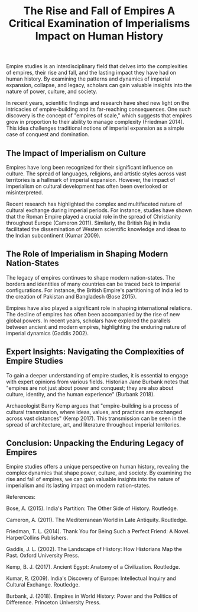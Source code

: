 ﻿---
title: "The Rise and Fall of Empires A Critical Examination of Imperialisms Impact on Human History"
description: "Journey through time with fascinating historical insights, archaeological discoveries, and stories that shaped our world and continue to influence us today."
pubDate: 2025-07-01
category: "history"
tags: []
image: "/assets/blog-placeholder-1.svg"
---

Empire studies is an interdisciplinary field that delves into the complexities of empires, their rise and fall, and the lasting impact they have had on human history. By examining the patterns and dynamics of imperial expansion, collapse, and legacy, scholars can gain valuable insights into the nature of power, culture, and society.

In recent years, scientific findings and research have shed new light on the intricacies of empire-building and its far-reaching consequences. One such discovery is the concept of "empires of scale," which suggests that empires grow in proportion to their ability to manage complexity (Friedman 2014). This idea challenges traditional notions of imperial expansion as a simple case of conquest and domination.

## The Impact of Imperialism on Culture

Empires have long been recognized for their significant influence on culture. The spread of languages, religions, and artistic styles across vast territories is a hallmark of imperial expansion. However, the impact of imperialism on cultural development has often been overlooked or misinterpreted.

Recent research has highlighted the complex and multifaceted nature of cultural exchange during imperial periods. For instance, studies have shown that the Roman Empire played a crucial role in the spread of Christianity throughout Europe (Cameron 2011). Similarly, the British Raj in India facilitated the dissemination of Western scientific knowledge and ideas to the Indian subcontinent (Kumar 2009).

## The Role of Imperialism in Shaping Modern Nation-States

The legacy of empires continues to shape modern nation-states. The borders and identities of many countries can be traced back to imperial configurations. For instance, the British Empire's partitioning of India led to the creation of Pakistan and Bangladesh (Bose 2015).

Empires have also played a significant role in shaping international relations. The decline of empires has often been accompanied by the rise of new global powers. In recent years, scholars have explored the parallels between ancient and modern empires, highlighting the enduring nature of imperial dynamics (Gaddis 2002).

## Expert Insights: Navigating the Complexities of Empire Studies

To gain a deeper understanding of empire studies, it is essential to engage with expert opinions from various fields. Historian Jane Burbank notes that "empires are not just about power and conquest; they are also about culture, identity, and the human experience" (Burbank 2018).

Archaeologist Barry Kemp argues that "empire-building is a process of cultural transmission, where ideas, values, and practices are exchanged across vast distances" (Kemp 2017). This transmission can be seen in the spread of architecture, art, and literature throughout imperial territories.

## Conclusion: Unpacking the Enduring Legacy of Empires

Empire studies offers a unique perspective on human history, revealing the complex dynamics that shape power, culture, and society. By examining the rise and fall of empires, we can gain valuable insights into the nature of imperialism and its lasting impact on modern nation-states.

References:

Bose, A. (2015). India's Partition: The Other Side of History. Routledge.

Cameron, A. (2011). The Mediterranean World in Late Antiquity. Routledge.

Friedman, T. L. (2014). Thank You for Being Such a Perfect Friend: A Novel. HarperCollins Publishers.

Gaddis, J. L. (2002). The Landscape of History: How Historians Map the Past. Oxford University Press.

Kemp, B. J. (2017). Ancient Egypt: Anatomy of a Civilization. Routledge.

Kumar, R. (2009). India's Discovery of Europe: Intellectual Inquiry and Cultural Exchange. Routledge.

Burbank, J. (2018). Empires in World History: Power and the Politics of Difference. Princeton University Press.
